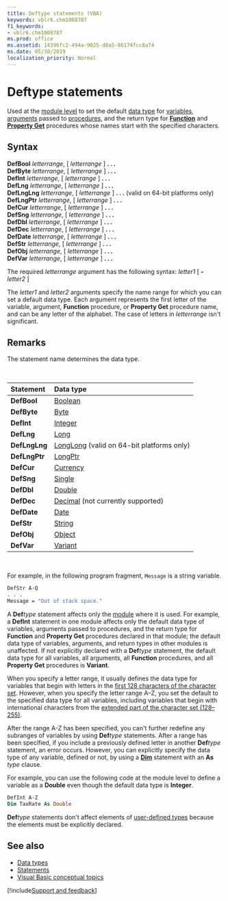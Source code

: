 ```yaml
---
title: Deftype statements (VBA)
keywords: vblr6.chm1008787
f1_keywords:
- vblr6.chm1008787
ms.prod: office
ms.assetid: 14396fc2-494a-9025-d8a5-86174fcc8a74
ms.date: 05/30/2019
localization_priority: Normal
---
```



# Deftype statements

Used at the [module level](../../Glossary/vbe-glossary.md#module-level) to set the default [data type](../../reference/user-interface-help/data-type-summary.md) for [variables](../../Glossary/vbe-glossary.md#variable), [arguments](../../Glossary/vbe-glossary.md#argument) passed to [procedures](../../Glossary/vbe-glossary.md#procedure), and the return type for **[Function](../../reference/user-interface-help/function-statement.md)** and **[Property Get](../../reference/user-interface-help/property-get-statement.md)** procedures whose names start with the specified characters.

## Syntax

**DefBool** _letterrange_, [ _letterrange_ ] **. . .** <br/>
**DefByte** _letterrange_, [ _letterrange_ ] **. . .** <br/>
**DefInt** _letterrange_, [ _letterrange_ ] **. . .** <br/>
**DefLng** _letterrange_, [ _letterrange_ ] **. . .** <br/>
**DefLngLng** _letterrange_, [ _letterrange_ ] **. . .** (valid on 64-bit platforms only) <br/> 
**DefLngPtr** _letterrange_, [ _letterrange_ ] **. . .** <br/>
**DefCur** _letterrange_, [ _letterrange_ ] **. . .** <br/>
**DefSng** _letterrange_, [ _letterrange_ ] **. . .** <br/>
**DefDbl** _letterrange_, [ _letterrange_ ] **. . .** <br/>
**DefDec** _letterrange_, [ _letterrange_ ] **. . .** <br/>
**DefDate** _letterrange_, [ _letterrange_ ] **. . .** <br/>
**DefStr** _letterrange_, [ _letterrange_ ] **. . .** <br/>
**DefObj** _letterrange_, [ _letterrange_ ] **. . .** <br/>
**DefVar** _letterrange_, [ _letterrange_ ] **. . .**

The required _letterrange_ argument has the following syntax: _letter1_ [ **-** _letter2_ ]

The _letter1_ and _letter2_ arguments specify the name range for which you can set a default data type. Each argument represents the first letter of the variable, argument, **Function** procedure, or **Property Get** procedure name, and can be any letter of the alphabet. The case of letters in _letterrange_ isn't significant.

## Remarks

The statement name determines the data type.

<br/>

|Statement|Data type|
|:-----|:-----|
|**DefBool**|[Boolean](../../Glossary/vbe-glossary.md#boolean-data-type)|
|**DefByte**|[Byte](../../Glossary/vbe-glossary.md#byte-data-type)|
|**DefInt**|[Integer](../../Glossary/vbe-glossary.md#integer-data-type)|
|**DefLng**|[Long](../../Glossary/vbe-glossary.md#long-data-type)|
|**DefLngLng**|[LongLong](../../reference/User-Interface-Help/longlong-data-type.md) (valid on 64-bit platforms only)|
|**DefLngPtr**|[LongPtr](../../reference/User-Interface-Help/longptr-data-type.md)|
|**DefCur**|[Currency](../../Glossary/vbe-glossary.md#currency-data-type)|
|**DefSng**|[Single](../../Glossary/vbe-glossary.md#single-data-type)|
|**DefDbl**|[Double](../../Glossary/vbe-glossary.md#double-data-type)|
|**DefDec**|[Decimal](../../Glossary/vbe-glossary.md#decimal-data-type) (not currently supported)|
|**DefDate**|[Date](../../Glossary/vbe-glossary.md#date-data-type)|
|**DefStr**|[String](../../Glossary/vbe-glossary.md#string-data-type)|
|**DefObj**|[Object](../../Glossary/vbe-glossary.md#object)|
|**DefVar**|[Variant](../../Glossary/vbe-glossary.md#variant-data-type)|

<br/>

For example, in the following program fragment, `Message` is a string variable.

```vb
DefStr A-Q
. . .
Message = "Out of stack space."
```

A **Def**_type_ statement affects only the [module](../../Glossary/vbe-glossary.md#module) where it is used. For example, a **DefInt** statement in one module affects only the default data type of variables, arguments passed to procedures, and the return type for **Function** and **Property Get** procedures declared in that module; the default data type of variables, arguments, and return types in other modules is unaffected. If not explicitly declared with a **Def**_type_ statement, the default data type for all variables, all arguments, all **Function** procedures, and all **Property Get** procedures is **Variant**.

When you specify a letter range, it usually defines the data type for variables that begin with letters in the [first 128 characters of the character set](../../reference/user-interface-help/character-set-0127.md). However, when you specify the letter range A&ndash;Z, you set the default to the specified data type for all variables, including variables that begin with international characters from the [extended part of the character set (128&ndash;255)](../../reference/user-interface-help/character-set-128255.md).

After the range A-Z has been specified, you can't further redefine any subranges of variables by using **Def**_type_ statements. After a range has been specified, if you include a previously defined letter in another **Def**_type_ statement, an error occurs. However, you can explicitly specify the data type of any variable, defined or not, by using a **[Dim](../../reference/user-interface-help/dim-statement.md)** statement with an **As** _type_ clause. 

For example, you can use the following code at the module level to define a variable as a **Double** even though the default data type is **Integer**. 

```vb
DefInt A-Z
Dim TaxRate As Double
```

**Def**_type_ statements don't affect elements of [user-defined types](../../Glossary/vbe-glossary.md#user-defined-type) because the elements must be explicitly declared.


<!--[MISSING EXAMPLE CODE] ## Example

This example shows various uses of the **Def**_type_ statements to set default data types of variables and function procedures whose names start with specified characters. The default data type can be overridden only by explicit assignment by using the **Dim** statement. **Def**_type_ statements can only be used at the module level (that is, not within procedures).--> 


## See also

- [Data types](../../reference/user-interface-help/data-type-summary.md)
- [Statements](../../reference/statements.md)
- [Visual Basic conceptual topics](../../reference/user-interface-help/visual-basic-conceptual-topics.md)

[!include[Support and feedback](~/includes/feedback-boilerplate.md)]